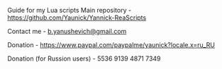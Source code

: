 Guide for my Lua scripts
Main repository - https://github.com/Yaunick/Yannick-ReaScripts

Contact me - b.yanushevich@gmail.com

Donation - https://www.paypal.com/paypalme/yaunick?locale.x=ru_RU

Donation (for Russion users) - 5536 9139 4871 7349
